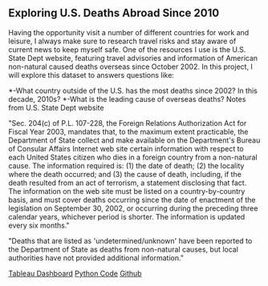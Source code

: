## Exploring U.S. Deaths Abroad Since 2010
Having the opportunity visit a number of different countries for work and leisure, I always make sure to research travel risks and stay aware of current news to keep myself safe. One of the resources I use is the U.S. State Dept website, featuring travel advisories and information of American non-natural caused deaths overseas since October 2002. In this project, I will explore this dataset to answers questions like:

*-What country outside of the U.S. has the most deaths since 2002? In this decade, 2010s?
*-What is the leading cause of overseas deaths?
Notes from U.S. State Dept website

"Sec. 204(c) of P.L. 107-228, the Foreign Relations Authorization Act for Fiscal Year 2003, mandates that, to the maximum extent practicable, the Department of State collect and make available on the Department's Bureau of Consular Affairs Internet web site certain information with respect to each United States citizen who dies in a foreign country from a non-natural cause. The information required is: (1) the date of death; (2) the locality where the death occurred; and (3) the cause of death, including, if the death resulted from an act of terrorism, a statement disclosing that fact. The information on the web site must be listed on a country-by-country basis, and must cover deaths occurring since the date of enactment of the legislation on September 30, 2002, or occurring during the preceding three calendar years, whichever period is shorter. The information is updated every six months."

"Deaths that are listed as 'undetermined/unknown' have been reported to the Department of State as deaths from non-natural causes, but local authorities have not provided additional information."

[Tableau Dashboard](https://public.tableau.com/profile/ethan.panal#!/vizhome/DeathsAbroad/Dashboard2)
[Python Code](https://github.com/epanal/epanal.github.io/blob/master/Exploring%20American%20Deaths%20Abroad/deathsAbroad.ipynb)
[Github](https://github.com/epanal/epanal.github.io/tree/master/Exploring%20American%20Deaths%20Abroad)
